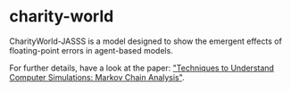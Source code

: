 # charity-world
CharityWorld-JASSS is a model designed to show the emergent effects of floating-point errors in agent-based models.

For further details, have a look at the paper: <a target="_blank" href="http://jasss.soc.surrey.ac.uk/12/1/6.html">"Techniques to Understand Computer Simulations: Markov Chain Analysis"</a>.
